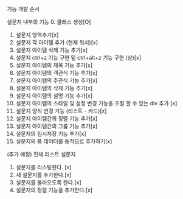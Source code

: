 기능 개발 순서

설문지 내부의 기능
0. 클래스 생성[O]
1. 설문지 영역추가[x]
2. 설문지 각 아이템 추가 (현재 워치)[x]
3. 설문지 아이템 삭제 기능 추가[x]
4. 설문지 ctrl+z 기능 구현 밑 ctrl+alt+z 기능 구현 (상)[x]
5. 설문지 아이템의 제목 기능 추가[x]
6. 설문지 아이템의 객관식 기능 추가[x]
7. 설문지 아이템의 주관식 기능 추가[x]
8. 설문지 아이템의 삭제 기능 추가[x]
9. 설문지 아이템의 설명 기능 추가[x]
10. 설문지 아이템의 스타일 및 설정 변경 기능을 조절 할 수 있는 div 추가 [x]
11. 설문지 양식 변경 기능 (리스트 - 카드)[x]
12. 설문지 아이템간의 정렬 기능 추가[x]
13. 설문지 아이템간의 그룹 기능 추가[x]
14. 설문지의 임시저장 기능 추가[x]
15. 설문지의 폼 데이터를 동적으로 추가하기[x]

(추가 예정)
전체 리스트 설문지
1. 설문지를 리스팅한다. [x]
2. 새 설문지를 추가한다.[x]
3. 설문지를 불러오도록 한다.[x]
4. 설문지의 정렬 기능을 추가한다.[x]


